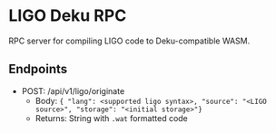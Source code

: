 # LIGO Deku RPC

RPC server for compiling LIGO code to Deku-compatible WASM.

## Endpoints

- POST: /api/v1/ligo/originate
  - Body: `{ "lang": <supported ligo syntax>, "source": "<LIGO source>", "storage": "<initial storage>"}`
  - Returns: String with `.wat` formatted code
